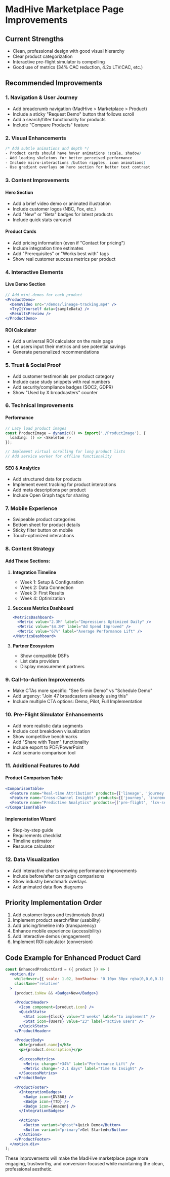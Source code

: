 # MadHive Marketplace Page Improvements

## Current Strengths
- Clean, professional design with good visual hierarchy
- Clear product categorization
- Interactive pre-flight simulator is compelling
- Good use of metrics (34% CAC reduction, 4.2x LTV:CAC, etc.)

## Recommended Improvements

### 1. **Navigation & User Journey**
- Add breadcrumb navigation (MadHive > Marketplace > Product)
- Include a sticky "Request Demo" button that follows scroll
- Add a search/filter functionality for products
- Include "Compare Products" feature

### 2. **Visual Enhancements**
```css
/* Add subtle animations and depth */
- Product cards should have hover animations (scale, shadow)
- Add loading skeletons for better perceived performance
- Include micro-interactions (button ripples, icon animations)
- Use gradient overlays on hero section for better text contrast
```

### 3. **Content Improvements**

#### Hero Section
- Add a brief video demo or animated illustration
- Include customer logos (NBC, Fox, etc.)
- Add "New" or "Beta" badges for latest products
- Include quick stats carousel

#### Product Cards
- Add pricing information (even if "Contact for pricing")
- Include integration time estimates
- Add "Prerequisites" or "Works best with" tags
- Show real customer success metrics per product

### 4. **Interactive Elements**

#### Live Demo Section
```jsx
// Add mini-demos for each product
<ProductDemo>
  <DemoVideo src="/demos/lineage-tracking.mp4" />
  <TryItYourself data={sampleData} />
  <ResultsPreview />
</ProductDemo>
```

#### ROI Calculator
- Add a universal ROI calculator on the main page
- Let users input their metrics and see potential savings
- Generate personalized recommendations

### 5. **Trust & Social Proof**
- Add customer testimonials per product category
- Include case study snippets with real numbers
- Add security/compliance badges (SOC2, GDPR)
- Show "Used by X broadcasters" counter

### 6. **Technical Improvements**

#### Performance
```typescript
// Lazy load product images
const ProductImage = dynamic(() => import('./ProductImage'), {
  loading: () => <Skeleton />
});

// Implement virtual scrolling for long product lists
// Add service worker for offline functionality
```

#### SEO & Analytics
- Add structured data for products
- Implement event tracking for product interactions
- Add meta descriptions per product
- Include Open Graph tags for sharing

### 7. **Mobile Experience**
- Swipeable product categories
- Bottom sheet for product details
- Sticky filter button on mobile
- Touch-optimized interactions

### 8. **Content Strategy**

#### Add These Sections:
1. **Integration Timeline**
   - Week 1: Setup & Configuration
   - Week 2: Data Connection
   - Week 3: First Results
   - Week 4: Optimization

2. **Success Metrics Dashboard**
   ```jsx
   <MetricsDashboard>
     <Metric value="2.3M" label="Impressions Optimized Daily" />
     <Metric value="$4.2M" label="Ad Spend Improved" />
     <Metric value="67%" label="Average Performance Lift" />
   </MetricsDashboard>
   ```

3. **Partner Ecosystem**
   - Show compatible DSPs
   - List data providers
   - Display measurement partners

### 9. **Call-to-Action Improvements**
- Make CTAs more specific: "See 5-min Demo" vs "Schedule Demo"
- Add urgency: "Join 47 broadcasters already using this"
- Include multiple CTA options: Demo, Pilot, Full Implementation

### 10. **Pre-Flight Simulator Enhancements**
- Add more realistic data segments
- Include cost breakdown visualization
- Show competitive benchmarks
- Add "Share with Team" functionality
- Include export to PDF/PowerPoint
- Add scenario comparison tool

### 11. **Additional Features to Add**

#### Product Comparison Table
```jsx
<ComparisonTable>
  <Feature name="Real-time Attribution" products={['lineage', 'journey']} />
  <Feature name="Cross-Channel Insights" products={['journey', 'incrementality']} />
  <Feature name="Predictive Analytics" products={['pre-flight', 'lcv-scorer']} />
</ComparisonTable>
```

#### Implementation Wizard
- Step-by-step guide
- Requirements checklist
- Timeline estimator
- Resource calculator

### 12. **Data Visualization**
- Add interactive charts showing performance improvements
- Include before/after campaign comparisons
- Show industry benchmark overlays
- Add animated data flow diagrams

## Priority Implementation Order
1. Add customer logos and testimonials (trust)
2. Implement product search/filter (usability)
3. Add pricing/timeline info (transparency)
4. Enhance mobile experience (accessibility)
5. Add interactive demos (engagement)
6. Implement ROI calculator (conversion)

## Code Example for Enhanced Product Card

```jsx
const EnhancedProductCard = ({ product }) => (
  <motion.div
    whileHover={{ scale: 1.02, boxShadow: '0 10px 30px rgba(0,0,0,0.1)' }}
    className="relative"
  >
    {product.isNew && <Badge>New</Badge>}
    
    <ProductHeader>
      <Icon component={product.icon} />
      <QuickStats>
        <Stat icon={Clock} value="2 weeks" label="to implement" />
        <Stat icon={Users} value="23" label="active users" />
      </QuickStats>
    </ProductHeader>
    
    <ProductBody>
      <h3>{product.name}</h3>
      <p>{product.description}</p>
      
      <SuccessMetrics>
        <Metric change="+34%" label="Performance Lift" />
        <Metric change="-2.1 days" label="Time to Insight" />
      </SuccessMetrics>
    </ProductBody>
    
    <ProductFooter>
      <IntegrationBadges>
        <Badge icon={DV360} />
        <Badge icon={TTD} />
        <Badge icon={Amazon} />
      </IntegrationBadges>
      
      <Actions>
        <Button variant="ghost">Quick Demo</Button>
        <Button variant="primary">Get Started</Button>
      </Actions>
    </ProductFooter>
  </motion.div>
);
```

These improvements will make the MadHive marketplace page more engaging, trustworthy, and conversion-focused while maintaining the clean, professional aesthetic.
